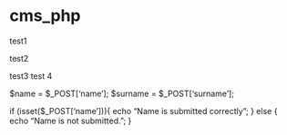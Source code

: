 # cms_php

test1

test2

test3 test 4 

$name = $_POST[‘name’];
$surname = $_POST[‘surname’];

if (isset($_POST[‘name’])){
 echo “Name is submitted correctly”;
} else {
 echo “Name is not submitted.”;
}
